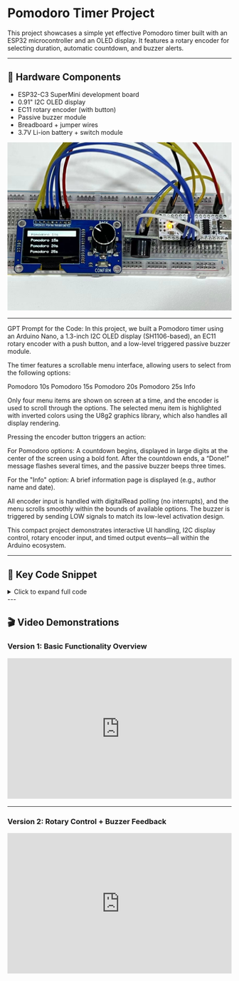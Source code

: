 # Pomodoro Timer Project

This project showcases a simple yet effective Pomodoro timer built with an ESP32 microcontroller and an OLED display. It features a rotary encoder for selecting duration, automatic countdown, and buzzer alerts.

---

## 🧰 Hardware Components

- ESP32-C3 SuperMini development board
- 0.91" I2C OLED display
- EC11 rotary encoder (with button)
- Passive buzzer module
- Breadboard + jumper wires
- 3.7V Li-ion battery + switch module

![Pomodoro Timer Hardware](assets/images/pomodo_timer_2.jpg)

---

GPT Prompt for the Code:
In this project, we built a Pomodoro timer using an Arduino Nano, a 1.3-inch I2C OLED display (SH1106-based), an EC11 rotary encoder with a push button, and a low-level triggered passive buzzer module.

The timer features a scrollable menu interface, allowing users to select from the following options:

Pomodoro 10s
Pomodoro 15s
Pomodoro 20s
Pomodoro 25s
Info

Only four menu items are shown on screen at a time, and the encoder is used to scroll through the options. The selected menu item is highlighted with inverted colors using the U8g2 graphics library, which also handles all display rendering.

Pressing the encoder button triggers an action:

For Pomodoro options: A countdown begins, displayed in large digits at the center of the screen using a bold font. After the countdown ends, a “Done!” message flashes several times, and the passive buzzer beeps three times.

For the "Info" option: A brief information page is displayed (e.g., author name and date).

All encoder input is handled with digitalRead polling (no interrupts), and the menu scrolls smoothly within the bounds of available options. The buzzer is triggered by sending LOW signals to match its low-level activation design.

This compact project demonstrates interactive UI handling, I2C display control, rotary encoder input, and timed output events—all within the Arduino ecosystem.

---

## 🧠 Key Code Snippet

<details>
<summary>Click to expand full code</summary>
```cpp
#include <U8g2lib.h>
#include <Wire.h>

U8G2_SH1106_128X64_NONAME_F_HW_I2C u8g2(U8G2_R0);

const int CLK = 2;
const int DT  = 3;
const int SW  = 4;
const int buzzerPin = 5; // Buzzer IN

const int menuCount = 5;
const char* menuItems[menuCount] = {
  "Pomodoro 10s", 
  "Pomodoro 15s", 
  "Pomodoro 20s", 
  "Pomodoro 25s", 
  "Info"
};

int menuIndex = 1;
int lastCLK = HIGH;
//===========================================================
void setup() {
  pinMode(CLK, INPUT_PULLUP);
  pinMode(DT, INPUT_PULLUP);
  pinMode(SW, INPUT_PULLUP);
  pinMode(buzzerPin, OUTPUT);
  digitalWrite(buzzerPin, LOW); // initialized as LOW

  u8g2.begin();
  drawMenu();
}

void loop() {
  int currentCLK = digitalRead(CLK);
  if (currentCLK != lastCLK && currentCLK == LOW) {
    if (digitalRead(DT) != currentCLK) {
      menuIndex++;
    } else {
      menuIndex--;
    }
    if (menuIndex < 1) menuIndex = 1;
    if (menuIndex > menuCount) menuIndex = menuCount;
    drawMenu();
  }
  lastCLK = currentCLK;

  if (digitalRead(SW) == LOW) {
    delay(200);
    handleSelection(menuIndex);
    drawMenu();
  }
}
//===========================================================
void drawMenu() {
  u8g2.clearBuffer();
  u8g2.setFont(u8g2_font_6x10_tr);

  const int visibleCount = 4;
  int startIdx = menuIndex - 1;
  if (startIdx < 1) startIdx = 1;
  if (startIdx > menuCount - visibleCount + 1)
    startIdx = menuCount - visibleCount + 1;

  for (int i = 0; i < visibleCount; i++) {
    int idx = startIdx + i;
    if (idx > menuCount) break;

    int y = i * 16 + 14;
    if (idx == menuIndex) {
      u8g2.drawBox(0, i * 16, 128, 16);
      u8g2.setDrawColor(0);
    } else {
      u8g2.setDrawColor(1);
    }
    u8g2.setCursor(10, y);
    u8g2.print(menuItems[idx - 1]);
  }
  u8g2.setDrawColor(1);
  u8g2.sendBuffer();
}

void handleSelection(int index) {
  if (index >= 1 && index <= 4) {
    int seconds = 5 * index + 5;  // index=1 → 10, 2 → 15 ... 4 → 25
    for (int i = seconds; i >= 0; i--) {
      u8g2.clearBuffer();
      u8g2.setFont(u8g2_font_logisoso32_tr);
      String s = String(i);
      int textWidth = u8g2.getStrWidth(s.c_str());
      u8g2.setCursor((128 - textWidth) / 2, 45);
      u8g2.print(s);
      u8g2.sendBuffer();
      delay(1000);
    }
    flashDone();

  } else if (index == 5) {
    u8g2.clearBuffer();
    u8g2.setFont(u8g2_font_6x10_tr);
    u8g2.setCursor(10, 25);
    u8g2.print("Made by Miao");
    u8g2.setCursor(10, 40);
    u8g2.print("2025-05-15");
    u8g2.sendBuffer();
    delay(3000);
  }
}

// flash finish
void flashDone() {
  for (int i = 0; i < 4; i++) {
    u8g2.clearBuffer();
    u8g2.setFont(u8g2_font_ncenB14_tr);
    String text = "Done!";
    int w = u8g2.getStrWidth(text.c_str());
    u8g2.setCursor((128 - w) / 2, 40);
    u8g2.setDrawColor(1);
    u8g2.print(text);
    u8g2.sendBuffer();
    digitalWrite(buzzerPin, HIGH); // buzzer sound
    delay(300);

    u8g2.clearBuffer();
    u8g2.drawBox(0, 0, 128, 64);
    u8g2.setDrawColor(0);
    u8g2.setCursor((128 - w) / 2, 40);
    u8g2.print(text);
    u8g2.sendBuffer();
    digitalWrite(buzzerPin, LOW); // buzzer sound
    delay(300);
  }
  u8g2.setDrawColor(1);
}

```
</details>
---

Now, once your code is running, you can replace the handleSelection function to the follow to change the Pomodo time interval.

<details>
<summary>Click to expand full code</summary>
```cpp
void handleSelection(int index) {
  if (index >= 1 && index <= 4) {
    int minutes[] = {10, 15, 20, 25};
    int seconds = minutes[index - 1] * 60; // This 60 is the key for unit change.

    for (int i = seconds; i >= 0; i--) {
      u8g2.clearBuffer();
      u8g2.setFont(u8g2_font_logisoso32_tr);

      int min = i / 60;
      int sec = i % 60;
      char timeStr[6];
      sprintf(timeStr, "%02d:%02d", min, sec);

      int textWidth = u8g2.getStrWidth(timeStr);
      u8g2.setCursor((128 - textWidth) / 2, 45);
      u8g2.print(timeStr);
      u8g2.sendBuffer();
      delay(1000);
    }
    flashDone();
    beep3Times();
  } else if (index == 5) {
    u8g2.clearBuffer();
    u8g2.setFont(u8g2_font_6x10_tr);
    u8g2.setCursor(10, 25);
    u8g2.print("Made by Miao");
    u8g2.setCursor(10, 40);
    u8g2.print("2025-05-15");
    u8g2.sendBuffer();
    delay(3000);
  }
}

```
</details>
---

## 🎬 Video Demonstrations

### Version 1: Basic Functionality Overview

<iframe width="100%" height="315" src="https://www.youtube.com/embed/8o0xLZvq88A" frameborder="0" allowfullscreen></iframe>

---

### Version 2: Rotary Control + Buzzer Feedback

<iframe width="100%" height="315" src="https://www.youtube.com/embed/vNcMjf2bBhE" frameborder="0" allowfullscreen></iframe>
